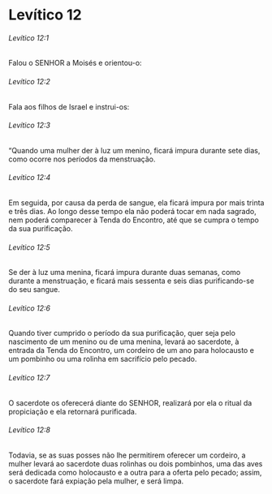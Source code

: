 # Levítico 12

###### Levítico 12:1

Falou o SENHOR a Moisés e orientou-o:

###### Levítico 12:2

Fala aos filhos de Israel e instrui-os:

###### Levítico 12:3

“Quando uma mulher der à luz um menino, ficará impura durante sete dias, como ocorre nos períodos da menstruação.

###### Levítico 12:4

Em seguida, por causa da perda de sangue, ela ficará impura por mais trinta e três dias. Ao longo desse tempo ela não poderá tocar em nada sagrado, nem poderá comparecer à Tenda do Encontro, até que se cumpra o tempo da sua purificação.

###### Levítico 12:5

Se der à luz uma menina, ficará impura durante duas semanas, como durante a menstruação, e ficará mais sessenta e seis dias purificando-se do seu sangue.

###### Levítico 12:6

Quando tiver cumprido o período da sua purificação, quer seja pelo nascimento de um menino ou de uma menina, levará ao sacerdote, à entrada da Tenda do Encontro, um cordeiro de um ano para holocausto e um pombinho ou uma rolinha em sacrifício pelo pecado.

###### Levítico 12:7

O sacerdote os oferecerá diante do SENHOR, realizará por ela o ritual da propiciação e ela retornará purificada.

###### Levítico 12:8

Todavia, se as suas posses não lhe permitirem oferecer um cordeiro, a mulher levará ao sacerdote duas rolinhas ou dois pombinhos, uma das aves será dedicada como holocausto e a outra para a oferta pelo pecado; assim, o sacerdote fará expiação pela mulher, e será limpa.


